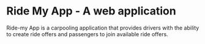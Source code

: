 # Ride My App - A web application

Ride-my App is a carpooling application that provides drivers with the 
ability to create ride offers and passengers to join available ride offers.


